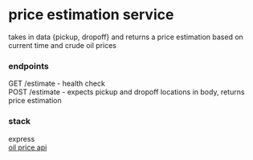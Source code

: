 # price estimation service
takes in data {pickup, dropoff} and returns a price estimation based on current time and crude oil prices

### endpoints
GET /estimate - health check <br>
POST /estimate - expects pickup and dropoff locations in body, returns price estimation

### stack
express<br>
[oil price api](https://docs.oilpriceapi.com/)